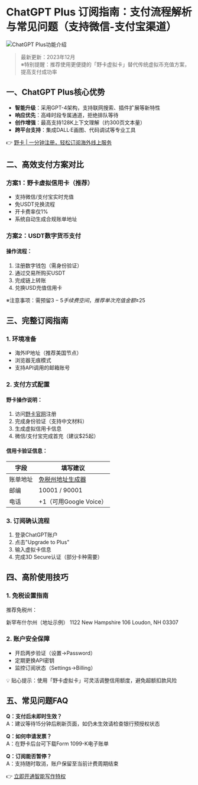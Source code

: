 # ChatGPT Plus 订阅指南：支付流程解析与常见问题（支持微信-支付宝渠道）

![ChatGPT Plus功能介绍](https://bbtdd.com/wp-content/uploads/img/90481357111968.webp)

> 最新更新：2023年12月  
> ※特别提醒：推荐使用更便捷的「野卡虚拟卡」替代传统虚拟币充值方案，提高支付成功率

## 一、ChatGPT Plus核心优势
- **智能升级**：采用GPT-4架构，支持联网搜索、插件扩展等新特性
- **响应优先**：高峰时段专属通道，拒绝排队等待
- **创作增强**：最高支持128K上下文理解（约300页文本量）
- **跨平台支持**：集成DALL·E画图、代码调试等专业工具

👉 [野卡 | 一分钟注册，轻松订阅海外线上服务](https://bbtdd.com/yeka)

## 二、高效支付方案对比

### 方案1：野卡虚拟信用卡（推荐）
- 支持微信/支付宝实时充值
- 免USDT兑换流程
- 开卡费率仅1%
- 系统自动生成合规账单地址

### 方案2：USDT数字货币支付
#### 操作流程：
1. 注册数字钱包（需身份验证）
2. 通过交易所购买USDT
3. 完成链上转账
4. 兑换USD充值信用卡

※注意事项：需预留$3-5手续费空间，推荐单次充值金额≥$25

## 三、完整订阅指南
### 1. 环境准备
- 海外IP地址（推荐美国节点）
- 浏览器无痕模式
- 支持API调用的邮箱账号

### 2. 支付方式配置
#### 野卡操作说明：
1. 访问[野卡官网](https://bbtdd.com/yeka)注册
2. 完成身份验证（支持中文材料）
3. 生成虚拟信用卡信息
4. 微信/支付宝完成首充（建议$25起）

#### 信用卡验证信息：
| 字段        | 填写建议           |
|-------------|--------------------|
| 账单地址    | [免税州地址生成器](https://fake-name-generator.com/) |
| 邮编        | 10001 / 90001      | 
| 电话        | +1（可用Google Voice）|

### 3. 订阅确认流程
1. 登录ChatGPT账户
2. 点击"Upgrade to Plus"
3. 输入虚拟卡信息
4. 完成3D Secure认证（部分卡种需要）

## 四、高阶使用技巧
### 1. 免税设置指南
推荐免税州：

新罕布什尔州（地址示例）
1122 New Hampshire 106
Loudon, NH 03307


### 2. 账户安全保障
- 开启两步验证（设置→Password）
- 定期更换API密钥
- 监控订阅状态（Settings→Billing）

💡 贴心提示：使用「野卡虚拟卡」可灵活调整信用额度，避免超额扣款风险

## 五、常见问题FAQ
**Q：支付后未即时生效？**  
A：建议等待15分钟后刷新页面，如仍未生效请检查银行预授权状态

**Q：如何申请发票？**  
A：在野卡后台可下载Form 1099-K电子账单

**Q：订阅能否暂停？**  
A：支持随时取消，账户保留至当前计费周期结束

👉 [立即开通智能写作特权](https://bbtdd.com/yeka)